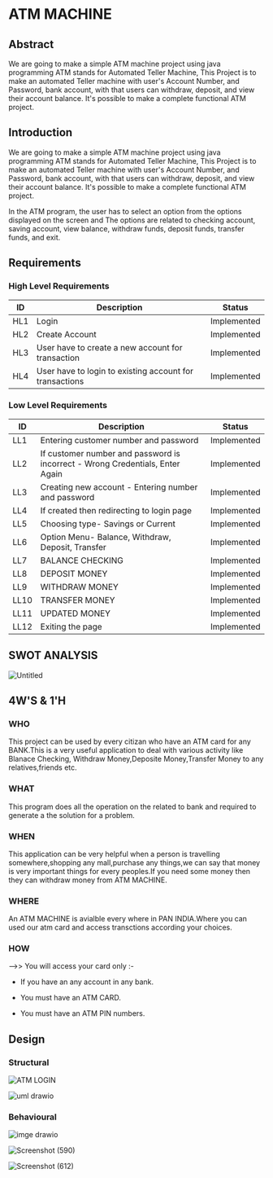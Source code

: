 # ATM MACHINE 

## Abstract 
We are going to make a simple ATM machine project using java programming ATM stands for Automated Teller Machine, This Project is to make an automated Teller machine with 
user's Account Number, and Password, bank account, with that users can withdraw, deposit, and view their account balance. It's possible to make a complete functional ATM project.


## Introduction
We are going to make a simple ATM machine project using java programming ATM stands for Automated Teller Machine, This Project is to make an automated Teller machine with 
user's Account Number, and Password, bank account, with that users can withdraw, deposit, and view their account balance. It's possible to make a complete functional ATM project.

In the ATM program, the user has to select an option from the options displayed on the screen and The options are related to checking account, saving account, view balance, 
withdraw funds, deposit funds, transfer funds, and exit.


## Requirements

### High Level Requirements
|ID	| Description| Status |
|---|------------|--------|
|HL1|	Login    | Implemented |
|HL2|	Create Account| Implemented |
|HL3|	User have to create a new account for transaction| Implemented |
|HL4|	User have to login to existing account for transactions| Implemented |

### Low Level Requirements
|ID |  Description| Status |
|---|-------------|--------|
|LL1|	Entering customer number and password | Implemented |
|LL2|	If customer number and password is incorrect - Wrong Credentials, Enter Again|Implemented |
|LL3|	Creating new account - Entering number and password |Implemented |
|LL4|	If created then redirecting to login page |Implemented |
|LL5|	Choosing type- Savings or Current |Implemented |
|LL6|	Option Menu- Balance, Withdraw, Deposit, Transfer |Implemented |
|LL7|	BALANCE CHECKING	| Implemented |
|LL8|	DEPOSIT MONEY	|Implemented|
|LL9|	WITHDRAW MONEY |Implemented |
|LL10|	TRANSFER MONEY | Implemented|
|LL11|	UPDATED MONEY	|Implemented|
|LL12|	Exiting the page |Implemented |

 ## SWOT ANALYSIS
 
 ![Untitled](https://user-images.githubusercontent.com/98829965/157433320-7551bab1-4e51-4c74-96db-8d9b7b12a3b8.png)
 
## 4W'S & 1'H
### WHO
This project can be used by every citizan who have an ATM card for any BANK.This is a very useful application to deal with various activity like Blanace Checking,
Withdraw Money,Deposite Money,Transfer Money to any relatives,friends etc.

### WHAT
This program does all the operation on the related to bank and required to generate a the solution for a problem.

### WHEN
This application can be very helpful when a person is travelling somewhere,shopping any mall,purchase any things,we can say that money is very important things for
every peoples.If you need some money then they can withdraw money from ATM MACHINE.

### WHERE
An ATM MACHINE is avialble every where in PAN INDIA.Where you can used our atm card and access transctions according your choices.

### HOW
-->> You will access your card only :-

* If you have an any account in any bank.
- You must have an ATM CARD.
+ You must have an ATM PIN numbers.


## Design

### Structural

![ATM LOGIN](https://user-images.githubusercontent.com/98829965/157096058-641d2291-f410-4f57-910f-e0432ae06f8e.png)


![uml drawio](https://user-images.githubusercontent.com/98829965/157096304-47389a60-c485-42a7-bd9a-c2ced9f21066.png)

 
 ### Behavioural

 ![imge drawio](https://user-images.githubusercontent.com/98829965/157096142-e5e2b5be-3b09-492a-b5a7-af4093917b37.png)

 
 ![Screenshot (590)](https://user-images.githubusercontent.com/98829965/157096246-d23e040a-1c36-4a33-b801-08f7ea2c5e7e.png)
 
 
 ![Screenshot (612)](https://user-images.githubusercontent.com/98829965/157465299-63273624-a6fa-46ae-8485-fc815787c6c6.png)


